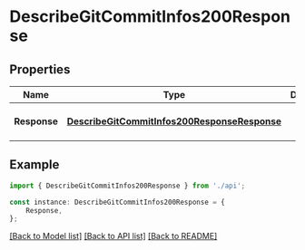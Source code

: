 # DescribeGitCommitInfos200Response


## Properties

Name | Type | Description | Notes
------------ | ------------- | ------------- | -------------
**Response** | [**DescribeGitCommitInfos200ResponseResponse**](DescribeGitCommitInfos200ResponseResponse.md) |  | [optional] [default to undefined]

## Example

```typescript
import { DescribeGitCommitInfos200Response } from './api';

const instance: DescribeGitCommitInfos200Response = {
    Response,
};
```

[[Back to Model list]](../README.md#documentation-for-models) [[Back to API list]](../README.md#documentation-for-api-endpoints) [[Back to README]](../README.md)
